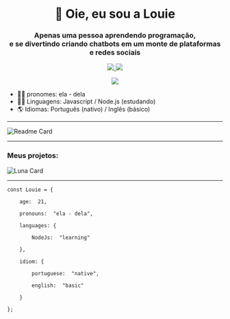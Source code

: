 <h1 align="center"> 👋 Oie, eu sou a Louie</h1>

<!--
Oie stalker, bem vinde ao meu README.md
-->

<h3 align="center"> Apenas uma pessoa aprendendo programação, <br> e se divertindo criando chatbots em um monte de plataformas e redes sociais </h3>

<p align="center">
	<a href="https://discord.gg/VFJAqE7Uz6">
	<img src="https://img.shields.io/badge/Discord-7289DA?flat-square&logo=discord&logoColor=white"/>
	<img src="https://img.shields.io/discord/868989595440783362"/>
	</a>
</p>

<p align="center">
	<a  href="https://twitter.com/louie_cipher">
	<img src="https://img.shields.io/twitter/follow/Louie_Cipher?label=%40louie_cipher&style=social"/>
</p>

  [](https://github.com/louie-cipher)

 - 🏳‍🌈 pronomes: ela - dela
 - 👩‍💻 Linguagens: Javascript / Node.js (estudando)
 - 🌎 Idiomas: Português (nativo) / Inglês (básico)

---
![Readme Card](https://github-readme-stats.vercel.app/api?username=louie-cipher&show_icons=true&theme=dracula&locale=&title_color=#F5A9B8s)

---

### Meus projetos:
![Luna Card](https://github-readme-stats.vercel.app/api/pin/?username=louie-cipher&theme=dracula&repo=LunaBot)
<!--
![Azarath Card](https://github-readme-stats.vercel.app/api/pin/?username=louie-cipher&theme=dracula&repo=azarath)
-->

---

	const Louie = {

		age:  21,

		pronouns:  "ela - dela",

		languages: {

			NodeJs:  "learning"

		},

		idiom: {

			portuguese:  "native",

			english:  "basic"

		}

	};

<!--
**Louie-Cipher/louie-cipher** is a ✨ _special_ ✨ repository because its `README.md` (this file) appears on your GitHub profile.

Here are some ideas to get you started:

- 🔭 I’m currently working on ...
- 🌱 I’m currently learning ...
- 👯 I’m looking to collaborate on ...
- 🤔 I’m looking for help with ...
- 💬 Ask me about ...
- 📫 How to reach me: ...
- 😄 Pronouns: ...
- ⚡ Fun fact: ...
-->
